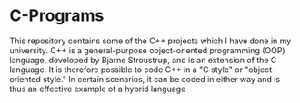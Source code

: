 # C-Programs
This repository contains some of the C++ projects which I have done in my university.
C++ is a general-purpose object-oriented programming (OOP) language, developed by Bjarne Stroustrup, and is an extension of the C language. It is therefore possible to code C++ in a "C style" or "object-oriented style." In certain scenarios, it can be coded in either way and is thus an effective example of a hybrid language
